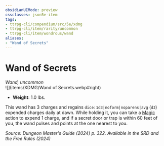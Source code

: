 ```yaml
---
obsidianUIMode: preview
cssclasses: json5e-item
tags:
- ttrpg-cli/compendium/src/5e/xdmg
- ttrpg-cli/item/rarity/uncommon
- ttrpg-cli/item/wondrous/wand
aliases: 
- "Wand of Secrets"
---
```

# Wand of Secrets
*Wand, uncommon*  
![](items/XDMG/Wand of Secrets.webp#right)

- **Weight**: 1.0 lbs.

This wand has 3 charges and regains `dice:1d3|noform|noparens|avg` (`d3`) expended charges daily at dawn. While holding it, you can take a [Magic](/3-Mechanics/CLI/actions.md#Magic) action to expend 1 charge, and if a secret door or trap is within 60 feet of you, the wand pulses and points at the one nearest to you.

*Source: Dungeon Master's Guide (2024) p. 322. Available in the <span title='Systems Reference Document (5.2)'>SRD</span> and the Free Rules (2024)*